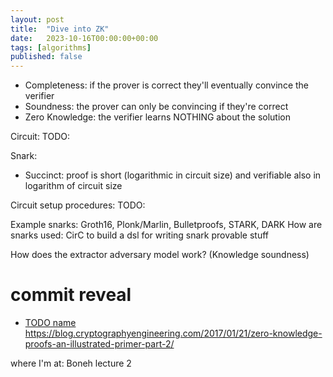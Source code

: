 ```yaml
---
layout: post
title:  "Dive into ZK"
date:   2023-10-16T00:00:00+00:00
tags: [algorithms]
published: false
---
```


- Completeness: if the prover is correct they'll eventually convince the verifier
- Soundness: the prover can only be convincing if they're correct
- Zero Knowledge: the verifier learns NOTHING about the solution

Circuit: TODO:

Snark:
- Succinct: proof is short (logarithmic in circuit size) and verifiable also in logarithm of circuit size

Circuit setup procedures: TODO:

Example snarks: Groth16, Plonk/Marlin, Bulletproofs, STARK, DARK
How are snarks used:
    CirC to build a dsl for writing snark provable stuff

How does the extractor adversary model work? (Knowledge soundness)



# commit reveal

- [TODO name](https://blog.cryptographyengineering.com/2014/11/27/zero-knowledge-proofs-illustrated-primer/)
https://blog.cryptographyengineering.com/2017/01/21/zero-knowledge-proofs-an-illustrated-primer-part-2/

where I'm at:
Boneh lecture 2